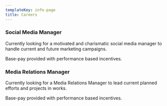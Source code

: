 ```yaml
---
templateKey: info-page
title: Careers
---
```

### Social Media Manager

Currently looking for a motivated and charismatic social media manager to handle current and future marketing campaigns. 

Base-pay provided with performance based incentives. 

### Media Relations Manager

Currently looking for a Media Relations Manager to lead current planned efforts and projects in works. 

Base-pay provided with performance based incentives.